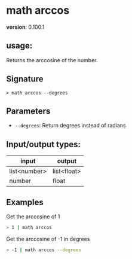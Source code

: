 # math arccos

**version**: 0.100.1

## **usage**:

Returns the arccosine of the number.

## Signature

`> math arccos --degrees`

## Parameters

- `--degrees`: Return degrees instead of radians

## Input/output types:

| input          | output        |
| -------------- | ------------- |
| list\<number\> | list\<float\> |
| number         | float         |

## Examples

Get the arccosine of 1

```bash
> 1 | math arccos
```

Get the arccosine of -1 in degrees

```bash
> -1 | math arccos --degrees
```
